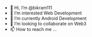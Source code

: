 - 👋 Hi, I’m @bikram111
- 👀 I’m interested Web Development
- 🌱 I’m currently Android Development
- 💞️ I’m looking to collaborate on Web3
- 📫 How to reach me ...

<!---
bikram111/bikram111 is a ✨ special ✨ repository because its `README.md` (this file) appears on your GitHub profile.
You can click the Preview link to take a look at your changes.
--->
